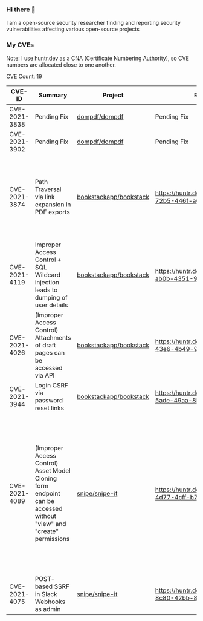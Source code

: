 ### Hi there 👋

I am a open-source security researcher finding and reporting security vulnerabilities affecting various open-source projects

### My CVEs

Note: I use huntr.dev as a CNA (Certificate Numbering Authority), so CVE numbers are allocated close to one another.

CVE Count: 19

| CVE-ID | Summary | Project | Report Link | My Thoughts |
| ------------- | ------------- | ------------- | ------------- | ------------- |
| CVE-2021-3838 | Pending Fix  |  [dompdf/dompdf](https://www.github.com/dompdf/dompdf) | Pending Fix | Pending Fix |
| CVE-2021-3902 | Pending Fix  |  [dompdf/dompdf](https://www.github.com/dompdf/dompdf) | Pending Fix | Pending Fix |
| CVE-2021-3874 | Path Traversal via link expansion in PDF exports  |  [bookstackapp/bookstack](https://www.github.com/bookstackapp/bookstack) | https://huntr.dev/bounties/ac268a17-72b5-446f-a09a-9945ef58607a/ | Exploiting path traversals in Laravel apps require a slightly different proof-of-concept than usual! |
| CVE-2021-4119 | Improper Access Control + SQL Wildcard injection leads to dumping of user details |  [bookstackapp/bookstack](https://www.github.com/bookstackapp/bookstack) | https://huntr.dev/bounties/135f2d7d-ab0b-4351-99b9-889efac46fca/ | This one required whitebox techniques! |
| CVE-2021-4026 | (Improper Access Control) Attachments of draft pages can be accessed via API |  [bookstackapp/bookstack](https://www.github.com/bookstackapp/bookstack) | https://huntr.dev/bounties/c6dfa80d-43e6-4b49-95af-cc031bb66b1d/ | Always check the APIs available! |
| CVE-2021-3944 | Login CSRF via password reset links |  [bookstackapp/bookstack](https://www.github.com/bookstackapp/bookstack) | https://huntr.dev/bounties/65551490-5ade-49aa-8b8d-274c2ca9fdc9/ | - |
| CVE-2021-4089 | (Improper Access Control) Asset Model Cloning form endpoint can be accessed without "view" and "create" permissions |  [snipe/snipe-it](https://www.github.com/snipe/snipe-it) | https://huntr.dev/bounties/19453ef1-4d77-4cff-b7e8-1bc8f3af0862/ | There is an assumption that forms do not require access control checks. However, cloning and duplication forms definitely need at least "view" control checks to prevent leak of data. |
| CVE-2021-4075 | POST-based SSRF in Slack Webhooks as admin | [snipe/snipe-it](https://www.github.com/snipe/snipe-it) | https://huntr.dev/bounties/4386fd8b-8c80-42bb-87b8-b506c46597de/ | - |
